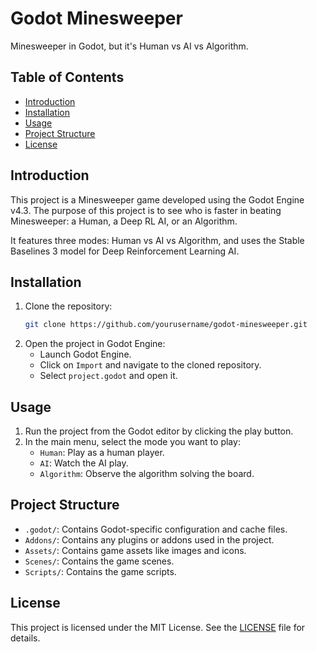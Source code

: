 # Godot Minesweeper

Minesweeper in Godot, but it's Human vs AI vs Algorithm.

## Table of Contents

- [Introduction](#introduction)
- [Installation](#installation)
- [Usage](#usage)
- [Project Structure](#project-structure)
- [License](#license)

## Introduction

This project is a Minesweeper game developed using the Godot Engine v4.3. The purpose of this project is to see who is faster in beating Minesweeper: a Human, a Deep RL AI, or an Algorithm. 

It features three modes: Human vs AI vs Algorithm, and uses the Stable Baselines 3 model for Deep Reinforcement Learning AI.

## Installation

1. Clone the repository:
    ```sh
    git clone https://github.com/yourusername/godot-minesweeper.git
    ```
2. Open the project in Godot Engine:
    - Launch Godot Engine.
    - Click on `Import` and navigate to the cloned repository.
    - Select `project.godot` and open it.

## Usage

1. Run the project from the Godot editor by clicking the play button.
2. In the main menu, select the mode you want to play:
    - `Human`: Play as a human player.
    - `AI`: Watch the AI play.
    - `Algorithm`: Observe the algorithm solving the board.

## Project Structure

- `.godot/`: Contains Godot-specific configuration and cache files.
- `Addons/`: Contains any plugins or addons used in the project.
- `Assets/`: Contains game assets like images and icons.
- `Scenes/`: Contains the game scenes.
- `Scripts/`: Contains the game scripts.

## License

This project is licensed under the MIT License. See the [LICENSE](LICENSE) file for details.
